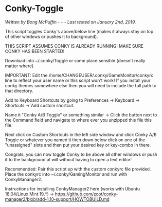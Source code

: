 # Conky-Toggle

*Written by Bong McPuffin* - - - 
*Last tested on January 2nd, 2019.*

This script toggles Conky's above/below line (makes it always stay on top of other windows or pushes it to background).

THIS SCRIPT ASSUMES CONKY IS ALREADY RUNNING! MAKE SURE CONKY HAS BEEN STARTED!

Download into ~/.conky/Toggle or some place sensible (doesn't really matter where).

IMPORTANT: Edit the /home/CHANGEUSER/.conky/GameMonitor/conkyrc line to reflect your user name or this script won't work! If you install your conky themes somewhere else then you will need to include the full path to that directory.

Add to Keyboard Shortcuts by going to Preferences -> Keyboard -> Shortcuts -> Add custom shortcut.

Name it "Conky A/B Toggle" or something similar -> Click the button next to the Command field and navigate to where ever you unzipped this file this file.

Next click on Custom Shortcuts in the left side window and click Conky A/B Toggle or whatever you named it then down below click on  one of the "unassigned" slots and then put your desired key or key-combo in there.

Congrats, you can now toggle Conky to be above all other windows or push it to the background at will without having to open a text editor!

Recommended: Pair this script up with the custom conkyrc file provided. Place the conkyrc into ~/.conky/GamingMonitor and run with ConkyMananger2.

Instructions for installing ConkyManager2 here (works with Ubuntu 18.04/Linux Mint 19.*)  -> https://github.com/zcot/conky-manager2/blob/add-1.10-support/HOWTOBUILD.md

